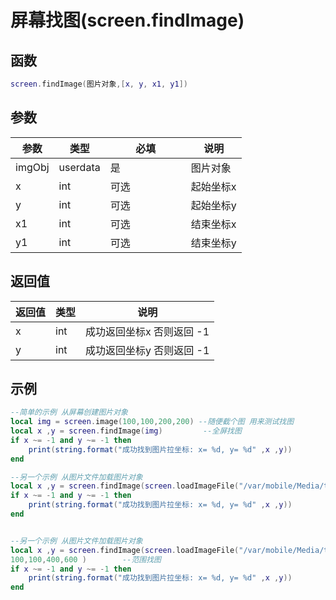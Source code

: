 # 屏幕找图(screen.findImage)

## 函数

```lua
screen.findImage(图片对象,[x, y, x1, y1])
```

## 参数

<table><thead><tr><th>参数</th><th>类型</th><th width="113">必填</th><th>说明</th></tr></thead><tbody><tr><td>imgObj</td><td>userdata</td><td>是</td><td>图片对象</td></tr><tr><td>x</td><td>int</td><td>可选</td><td>起始坐标x</td></tr><tr><td>y</td><td>int</td><td>可选</td><td>起始坐标y</td></tr><tr><td>x1</td><td>int</td><td>可选</td><td>结束坐标x</td></tr><tr><td>y1</td><td>int</td><td>可选</td><td>结束坐标y</td></tr></tbody></table>

## 返回值

| 返回值 | 类型  | 说明               |
| --- | --- | ---------------- |
| x   | int | 成功返回坐标x  否则返回 -1 |
| y   | int | 成功返回坐标y  否则返回 -1 |

## 示例

```lua
--简单的示例 从屏幕创建图片对象
local img = screen.image(100,100,200,200) --随便截个图 用来测试找图
local x ,y = screen.findImage(img)         --全屏找图
if x ~= -1 and y ~= -1 then
    print(string.format("成功找到图片拉坐标: x= %d, y= %d" ,x ,y))
end

--另一个示例 从图片文件加载图片对象 
local x ,y = screen.findImage(screen.loadImageFile("/var/mobile/Media/test.png"))--全屏找图
if x ~= -1 and y ~= -1 then
    print(string.format("成功找到图片拉坐标: x= %d, y= %d" ,x ,y))
end


--另一个示例 从图片文件加载图片对象 
local x ,y = screen.findImage(screen.loadImageFile("/var/mobile/Media/test.png") ,
100,100,400,600 )        --范围找图
if x ~= -1 and y ~= -1 then
    print(string.format("成功找到图片拉坐标: x= %d, y= %d" ,x ,y))
end

```
